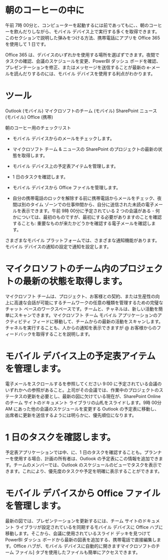 # <a name="during-morning-coffee"></a>朝のコーヒーの中に

午前 7時 00分と、コンピューターを起動するには前であってもに、、朝のコーヒーを飲んだりしながら、モバイル デバイス上で実行する多くを取得できます。このセクションで説明した弾みをつける方法、携帯電話にアプリを Office 365 を使用して 1 日です。

Office 365 は、デバイスのいずれかを使用する場所を選ばずできます。夜間でタスクの確認、会議のスケジュールを変更、PowerBI ダッシュ ボードを確認、プレゼンテーションを修正、またはメッセージを送信することが最新の e-メールを読んだりするのには、モバイル デバイスを使用する利点がわかります。 

# <a name="tools"></a>ツール
Outlook (モバイル) マイクロソフトのチーム (モバイル) SharePoint ニュース (モバイル) Office (携帯)

朝のコーヒー用のチェックリスト
* モバイル デバイスからのメールをチェックします。
* マイクロソフト チーム & ニュースの SharePoint のプロジェクトの最新の状態を取得します。
* モバイル デバイス上の予定表アイテムを管理します。
* 1 日のタスクを確認します。
* モバイル デバイスから Office ファイルを管理します。
 

* 自分の携帯電話のロックを解除する前に携帯電話からメールをチェック、夜間は別のタイム ゾーンでの仕事仲間から、自分に送信された未読の電子メールを表示できます。午前 9時 00分に予定されている 2 つの会議がある - 何かについては、最初のものですが、最初にする必要がありますのことを確認することも: 重要なものが来たかどうかを確認する電子メールを確認します。

さまざまなモバイル プラットフォームでは、さまざまな通知機能があります。モバイル デバイスの通知の設定で通知を設定します。 

# <a name="get-up-to-date-on-projects-in-microsoft-teams"></a>マイクロソフトのチーム内のプロジェクトの最新の状態を取得します。
マイクロソフト チームは、プロジェクト、お客様との契約、または生産性の向上に高速な会話が可能にするチームワークの任意の種類を管理するための完璧なチャット ベースのワークスペースです。チームと、チャネルは、新しい活動を簡単にスキャンできます。マイクロソフト チーム モバイル アプリケーションのアクティビティ フィードに移動して、チームからの最新の活動をスキャンします。チャネルを実行することも、人からの通知を表示できますが @ お客様からのフィードバックを取得することを説明します。  

# <a name="manage-calendar-items-on-your-mobile-device"></a>モバイル デバイス上の予定表アイテムを管理します。
電子メールをスクロールするを参照してください 9:00 に予定されている会議のいずれかへの参照があること。上司がその会議では、作業中のプロジェクトのステータスの更新を必要とし、最新の図に欠けている現在が、SharePoint Online のチーム サイトのドキュメント ライブラリの山札をスライドします。9時 00分 AM にあった他の会議のスケジュールを変更する Outlook の予定表に移動し、出席者に更新を送信するようには明らかに、優先順位になります。

# <a name="check-tasks-for-the-day"></a>1 日のタスクを確認します。
予定表アプリケーションでは中、に、1 日のタスクを確認することも。プランナーを使用する場合、計画の所有者は、Outlook の予定表にこの情報を追加できます。チームのメンバーでは、Outlook のスケジュールのビューでタスクを表示できます。これにより、優先度のタスクや予定を明確に表示することができます。  

# <a name="manage-office-files-from-your-mobile-device"></a>モバイル デバイスから Office ファイルを管理します。
最新の図では、プレゼンテーションを更新するには、チーム サイトのドキュメント ライブラリが設定されているを同期するモバイル デバイスに Office ハブに移動します。そこから、会議に使用されているスライド デッキを見つけて PowerBI ダッシュ ボードから最新の図表を追加する、携帯電話で直接編集します。Office ハブが、モバイル デバイスに自動的に開きますマイクロソフトのチーム ファイル] タブを使用したファイルも簡単にアクセスできます。 